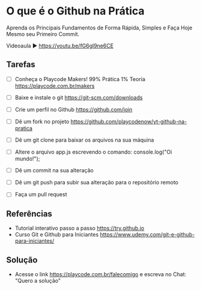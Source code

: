 # O que é o Github na Prática

Aprenda os Principais Fundamentos de Forma Rápida, Simples e Faça Hoje Mesmo seu Primeiro Commit.

Videoaula ▶ https://youtu.be/fG6gl9ne6CE

## Tarefas

- [ ] Conheça o Playcode Makers! 99% Prática 1% Teoria 
      https://playcode.com.br/makers

- [ ] Baixe e instale o git https://git-scm.com/downloads

- [ ] Crie um perfil no Github https://github.com/join

- [ ] Dê um fork no projeto https://github.com/playcodenow/yt-github-na-pratica

- [ ] Dê um git clone para baixar os arquivos na sua máquina

- [ ] Altere o arquivo app.js escrevendo o comando:
      console.log("Oi mundo!");

- [ ] Dê um commit na sua alteração

- [ ] Dê um git push para subir sua alteração para o repositório remoto

- [ ] Faça um pull request

## Referências

- Tutorial interativo passo a passo https://try.github.io
- Curso Git e Github para Iniciantes https://www.udemy.com/git-e-github-para-iniciantes/

## Solução

- Acesse o link https://playcode.com.br/falecomigo e escreva no Chat: "Quero a solução"
